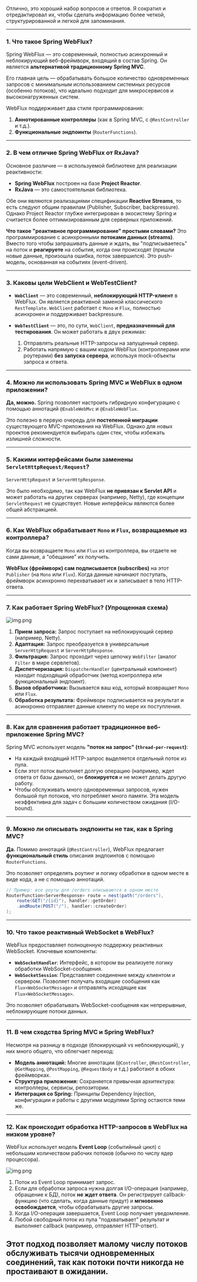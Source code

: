 Отлично, это хороший набор вопросов и ответов. Я сократил и отредактировал их, чтобы сделать информацию более четкой, структурированной и легкой для запоминания.

---

### **1. Что такое Spring WebFlux?**

Spring WebFlux — это современный, полностью асинхронный и неблокирующий веб-фреймворк, входящий в состав Spring. Он является **альтернативой традиционному Spring MVC**.

Его главная цель — обрабатывать большое количество одновременных запросов с минимальным использованием системных ресурсов (особенно потоков), что идеально подходит для микросервисов и высоконагруженных систем.

WebFlux поддерживает два стиля программирования:
1.  **Аннотированные контроллеры** (как в Spring MVC, с `@RestController` и т.д.).
2.  **Функциональные эндпоинты** (`RouterFunctions`).

---

### **2. В чем отличие Spring WebFlux от RxJava?**

Основное различие — в используемой библиотеке для реализации реактивности:
*   **Spring WebFlux** построен на базе **Project Reactor**.
*   **RxJava** — это самостоятельная библиотека.

Обе они являются реализациями спецификации **Reactive Streams**, то есть следуют общим правилам (Publisher, Subscriber, backpressure). Однако Project Reactor глубже интегрирован в экосистему Spring и считается более оптимизированным для серверных приложений.

**Что такое "реактивное программирование" простыми словами?**
Это программирование с асинхронными **потоками данных (streams)**. Вместо того чтобы запрашивать данные и ждать, вы "подписываетесь" на поток и **реагируете** на события, когда они происходят (пришли новые данные, произошла ошибка, поток завершился). Это push-модель, основанная на событиях (event-driven).

---

### **3. Каковы цели WebClient и WebTestClient?**

*   **`WebClient`** — это современный, **неблокирующий HTTP-клиент** в WebFlux. Он является реактивной заменой классического `RestTemplate`. `WebClient` работает с `Mono` и `Flux`, полностью асинхронен и поддерживает backpressure.

*   **`WebTestClient`** — это, по сути, `WebClient`, **предназначенный для тестирования**. Он может работать в двух режимах:
    1.  Отправлять реальные HTTP-запросы на запущенный сервер.
    2.  Работать напрямую с вашим кодом WebFlux (контроллерами или роутерами) **без запуска сервера**, используя mock-объекты запроса и ответа.

---

### **4. Можно ли использовать Spring MVC и WebFlux в одном приложении?**

**Да, можно.** Spring позволяет настроить гибридную конфигурацию с помощью аннотаций `@EnableWebMvc` и `@EnableWebFlux`.

Это полезно в первую очередь для **постепенной миграции** существующего MVC-приложения на WebFlux. Однако для новых проектов рекомендуется выбирать один стек, чтобы избежать излишней сложности.

---

### **5. Какими интерфейсами были заменены `ServletHttpRequest/Request`?**

`ServerHttpRequest` и `ServerHttpResponse`.

Это было необходимо, так как WebFlux **не привязан к Servlet API** и может работать на других серверах (например, Netty), где концепции `ServletRequest` не существует. Новые интерфейсы являются более общей абстракцией.

---

### **6. Как WebFlux обрабатывает `Mono` и `Flux`, возвращаемые из контроллера?**

Когда вы возвращаете `Mono` или `Flux` из контроллера, вы отдаете не сами данные, а "обещание" их получить.

**WebFlux (фреймворк) сам подписывается (subscribes)** на этот `Publisher` (на `Mono` или `Flux`). Когда данные начинают поступать, фреймворк асинхронно перехватывает их и записывает в тело HTTP-ответа.

---

### **7. Как работает Spring WebFlux? (Упрощенная схема)**


![img.png](../image/img_2.png)

1.  **Прием запроса:** Запрос поступает на неблокирующий сервер (например, Netty).
2.  **Адаптация:** Запрос преобразуется в универсальные `ServerHttpRequest` и `ServerHttpResponse`.
3.  **Фильтрация:** Запрос проходит через цепочку `WebFilter` (аналог `Filter` в мире сервлетов).
4.  **Диспетчеризация:** `DispatcherHandler` (центральный компонент) находит подходящий обработчик (метод контроллера или функциональный эндпоинт).
5.  **Вызов обработчика:** Вызывается ваш код, который возвращает `Mono` или `Flux`.
6.  **Обработка результата:** Фреймворк подписывается на результат и асинхронно отправляет данные клиенту по мере их поступления.

---

### **8. Как для сравнения работает традиционное веб-приложение Spring MVC?**

Spring MVC использует модель **"поток на запрос" (`thread-per-request`)**:
*   На каждый входящий HTTP-запрос выделяется отдельный поток из пула.
*   Если этот поток выполняет долгую операцию (например, ждет ответа от базы данных), он **блокируется** и не может делать другую работу.
*   Чтобы обслуживать много одновременных запросов, нужен большой пул потоков, что потребляет много памяти. Эта модель неэффективна для задач с большим количеством ожидания (I/O-bound).

---

### **9. Можно ли описывать эндпоинты не так, как в Spring MVC?**

**Да.** Помимо аннотаций (`@RestController`), WebFlux предлагает **функциональный стиль** описания эндпоинтов с помощью `RouterFunctions`.

Это позволяет определять роутинг и логику обработки в одном месте в виде кода, а не с помощью аннотаций.

```java
// Пример: все роуты для /orders описываются в одном месте
RouterFunction<ServerResponse> route = nest(path("/orders"),
    route(GET("/{id}"), handler::getOrder)
    .andRoute(POST("/"), handler::createOrder)
);
```

---

### **10. Что такое реактивный WebSocket в WebFlux?**

WebFlux предоставляет полноценную поддержку реактивных WebSocket. Ключевые компоненты:
*   **`WebSocketHandler`**: Интерфейс, в котором вы реализуете логику обработки WebSocket-сообщения.
*   **`WebSocketSession`**: Представляет соединение между клиентом и сервером. Позволяет получать входящие сообщения как `Flux<WebSocketMessage>` и отправлять исходящие как `Flux<WebSocketMessage>`.

Это позволяет обрабатывать WebSocket-сообщения как непрерывные, неблокирующие потоки данных.

---

### **11. В чем сходства Spring MVC и Spring WebFlux?**

Несмотря на разницу в подходе (блокирующий vs неблокирующий), у них много общего, что облегчает переход:
*   **Модель аннотаций:** Многие аннотации (`@Controller`, `@RestController`, `@GetMapping`, `@PostMapping`, `@RequestBody` и т.д.) работают в обоих фреймворках.
*   **Структура приложения:** Сохраняется привычная архитектура: контроллеры, сервисы, репозитории.
*   **Интеграция со Spring:** Принципы Dependency Injection, конфигурации и работы с другими модулями Spring остаются теми же.

---

### **12. Как происходит обработка HTTP-запросов в WebFlux на низком уровне?**

WebFlux использует модель **Event Loop** (событийный цикл) с небольшим количеством рабочих потоков (обычно по числу ядер процессора).

![img.png](../image/img.png)

1.  Поток из Event Loop принимает запрос.
2.  Если для обработки запроса нужна долгая I/O-операция (например, обращение к БД), поток **не ждет ответа**. Он регистрирует callback-функцию (что сделать, когда данные придут) и **мгновенно освобождается**, чтобы обрабатывать другие запросы.
3.  Когда I/O-операция завершается, Event Loop получает уведомление.
4.  Любой свободный поток из пула "подхватывает" результат и выполняет callback (например, отправляет HTTP-ответ).

Этот подход позволяет малому числу потоков обслуживать тысячи одновременных соединений, так как потоки почти никогда не простаивают в ожидании.
--------------------------------------------------------------------------------------------------------------------